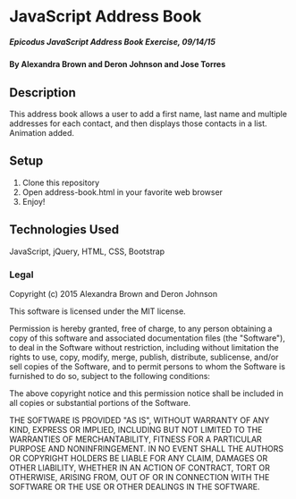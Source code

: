 # JavaScript Address Book

##### _Epicodus JavaScript Address Book Exercise, 09/14/15_

#### By Alexandra Brown and Deron Johnson and Jose Torres

## Description

This address book allows a user to add a first name, last name and multiple addresses for each contact, and then displays those contacts in a list. Animation added.

## Setup

1. Clone this repository
2. Open address-book.html in your favorite web browser
3. Enjoy!

## Technologies Used

JavaScript, jQuery, HTML, CSS, Bootstrap

### Legal

Copyright (c) 2015 Alexandra Brown and Deron Johnson

This software is licensed under the MIT license.

Permission is hereby granted, free of charge, to any person obtaining a copy
of this software and associated documentation files (the "Software"), to deal
in the Software without restriction, including without limitation the rights
to use, copy, modify, merge, publish, distribute, sublicense, and/or sell
copies of the Software, and to permit persons to whom the Software is
furnished to do so, subject to the following conditions:

The above copyright notice and this permission notice shall be included in
all copies or substantial portions of the Software.

THE SOFTWARE IS PROVIDED "AS IS", WITHOUT WARRANTY OF ANY KIND, EXPRESS OR
IMPLIED, INCLUDING BUT NOT LIMITED TO THE WARRANTIES OF MERCHANTABILITY,
FITNESS FOR A PARTICULAR PURPOSE AND NONINFRINGEMENT. IN NO EVENT SHALL THE
AUTHORS OR COPYRIGHT HOLDERS BE LIABLE FOR ANY CLAIM, DAMAGES OR OTHER
LIABILITY, WHETHER IN AN ACTION OF CONTRACT, TORT OR OTHERWISE, ARISING FROM,
OUT OF OR IN CONNECTION WITH THE SOFTWARE OR THE USE OR OTHER DEALINGS IN
THE SOFTWARE.
